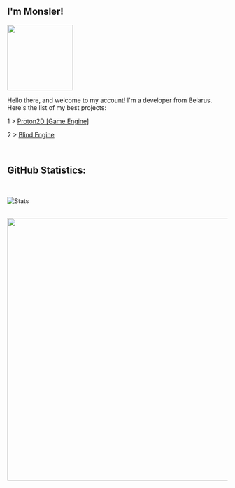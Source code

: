 <h2>I'm Monsler!</h2>

<img width=150 align = "center" src="https://user-images.githubusercontent.com/74038190/212257465-7ce8d493-cac5-494e-982a-5a9deb852c4b.gif" >

<h> Hello there, and welcome to my account! I'm a developer from Belarus. Here's the list of my best projects:</h>
<p>1 > <a href="https://github.com/deepspire/Proton2D">Proton2D [Game Engine]</a></p>
<p>2 > <a href="https://github.com/Monsler/Blind-Engine">Blind Engine</a></p>


<br><h2> GitHub Statistics: </h2><br>

<p align="center">

![Stats](https://github-readme-stats.vercel.app/api/top-langs/?username=Monsler&layout=compact&theme=tokyonight)

<br>

<img src="https://d3frb2mbny706b.cloudfront.net/Monsler" width="600">
</p>
